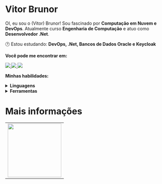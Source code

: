 # Vitor Brunor

<p align="left"> 
      OI, eu sou o (Vitor) Brunor! Sou fascinado por <strong>Computação em Nuvem e DevOps</strong>. Atualmente curso <strong>Engenharia de Computação</strong> e atuo como <strong>Desenvolvedor .Net</strong>.
</p>

<p align="left">
  🕑 Estou estudando: <strong>DevOps, .Net, Bancos de Dados Oracle e Keycloak</strong>
</p>

<p align="left">
 <strong>Você pode me encontrar em:<strong>
</p>

<p align="left">
<a href="mailto:vitorbrunor@ucl.br">
  <img src="https://img.shields.io/badge/-Gmail-gray?style=flat-square&labelColor=white&logo=gmail&logoColor=gray&link=mailto:sandypiropodev@gmail.com" />
</a>

<a href="https://discord.gg/vitorbrunor" alt="Discord">
  <img src="https://img.shields.io/badge/-Discord-gray?style=flat-square&labelColor=gray&logo=discord&logoColor=white&link=https://discord.gg/miojodetomate#4047"/>
</a>

<a href="https://www.linkedin.com/in/vitor-brunor/" alt="LinkedIn">
  <img src="https://img.shields.io/badge/-Linkedin-gray?style=flat-square&labelColor=gray&logo=Linkedin&logoColor=white&link=https://www.linkedin.com/in/sandy-piropo-67b113217/"/>
</a>


<strong>Minhas habilidades:<strong>
  
 <details>
    <summary>Linguagens</summary>
       
  ![Java](https://img.shields.io/badge/Java-100000?style=for-the-badge&logo=CoffeeScript)
  ![C](https://img.shields.io/badge/C-100000?style=for-the-badge&logo=C&logoColor=gray)
  
  </details>
  
  <details>
    <summary>Ferramentas</summary>
        
  ![Git](https://img.shields.io/badge/git-100000?style=for-the-badge&logo=git)
  </details>
  
# Mais informações
<div>
  <table style="margin: 0 auto;" align="center">
    <tr>
      <td>
        <img height="170px" src="https://github-readme-stats.vercel.app/api/top-langs/?username=sandypiropo&layout=compact&theme=react&count_private=true"/>
      </td>
    </tr>
  </table>
</div>
